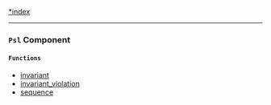<!--
    This markdown file was generated using `docs/documenter.php`.

    Any edits to it will likely be lost.
-->

[*index](./../README.md)

---

### `Psl` Component

#### `Functions`

- [invariant](./../../src/Psl/invariant.php#L18)
- [invariant_violation](./../../src/Psl/invariant_violation.php#L16)
- [sequence](./../../src/Psl/sequence.php#L18)


